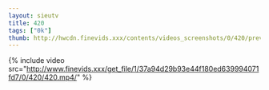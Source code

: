 ```yaml
--- 
layout: sieutv
title: 420
tags: ["0k"]
thumb: http://hwcdn.finevids.xxx/contents/videos_screenshots/0/420/preview.mp4.jpg
---
```

{% include video src="http://www.finevids.xxx/get_file/1/37a94d29b93e44f180ed639994071fd7/0/420/420.mp4/" %} 
